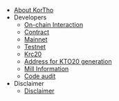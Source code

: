 - [About KorTho](/intro.md)
- Developers
    - [On-chain Interaction](/dev/sdk.md)
    - [Contract](/dev/contract.md)
    - [Mainnet](/mainnet.md)
    - [Testnet](/testnet.md)
    - [Krc20](/dev/krc20.md)
    <!-- - [Address for KTO10 generation](/dev/create_address10.md) -->
    - [Address for KTO20 generation](/dev/create_address20.md)
    <!-- - [Binding of KTO10 addresses](/dev/bingding_address10.md) -->
    - [Mill Information](/dev/mill_information.md)
    - [Code audit](/dev/audit.md)
- Disclaimer
    - [Disclaimer](/disclaimer.md)
    
